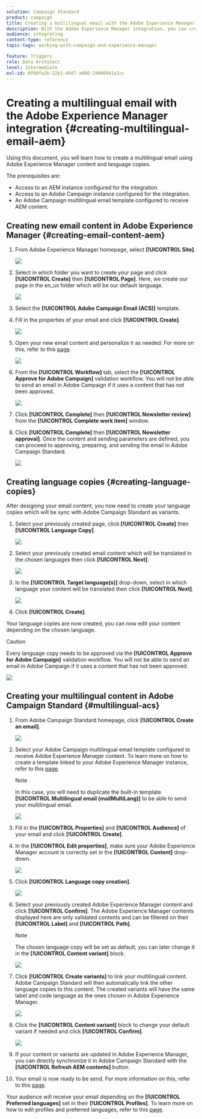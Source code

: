 ```yaml
---
solution: Campaign Standard
product: campaign
title: Creating a multilingual email with the Adobe Experience Manager integration.
description: With the Adobe Experience Manager integration, you can create content directly in AEM and use it later on in Adobe Campaign.
audience: integrating
content-type: reference
topic-tags: working-with-campaign-and-experience-manager

feature: Triggers
role: Data Architect
level: Intermediate
exl-id: 0f66fe2b-22b1-49d7-a080-29b00941a2cc
---
```

# Creating a multilingual email with the Adobe Experience Manager integration {#creating-multilingual-email-aem}

Using this document, you will learn how to create a multilingual email using Adobe Experience Manager content and language copies.

The prerequisites are:

* Access to an AEM instance configured for the integration.
* Access to an Adobe Campaign instance configured for the integration.
* An Adobe Campaign multilingual email template configured to receive AEM content.

## Creating new email content in Adobe Experience Manager {#creating-email-content-aem}

1. From Adobe Experience Manager homepage, select **[!UICONTROL Site]**.

   ![](assets/aem_acs_1.png)

1. Select in which folder you want to create your page and click **[!UICONTROL Create]** then **[!UICONTROL Page]**. Here, we create our page in the en_us folder which will be our default language.

   ![](assets/aem_acs_2.png)

1. Select the **[!UICONTROL Adobe Campaign Email (ACS)]** template.

1. Fill in the properties of your email and click **[!UICONTROL Create]**.

   ![](assets/aem_acs_3.png)

1. Open your new email content and personalize it as needed. For more on this, refer to this [page](../../integrating/using/creating-email-experience-manager.md#editing-email-aem).

   ![](assets/aem_acs_4.png)

1. From the **[!UICONTROL Workflow]** tab, select the **[!UICONTROL Approve for Adobe Campaign]** validation workflow. You will not be able to send an email in Adobe Campaign if it uses a content that has not been approved.

   ![](assets/aem_acs_7.png)

1. Click **[!UICONTROL Complete]** then **[!UICONTROL Newsletter review]** from the **[!UICONTROL Complete work item]** window.

1. Click **[!UICONTROL Complete]** then **[!UICONTROL Newsletter approval]**. Once the content and sending parameters are defined, you can proceed to approving, preparing, and sending the email in Adobe Campaign Standard.

   ![](assets/aem_acs_8.png)

## Creating language copies {#creating-language-copies}

After designing your email content, you now need to create your language copies which will be sync with Adobe Campaign Standard as variants.

1. Select your previously created page, click **[!UICONTROL Create]** then **[!UICONTROL Language Copy]**.

   ![](assets/aem_acs_5.png)

1. Select your previously created email content which will be translated in the chosen languages then click **[!UICONTROL Next]**.

   ![](assets/aem_acs_6.png)

1. In the **[!UICONTROL Target language(s)]** drop-down, select in which language your content will be translated then click **[!UICONTROL Next]**.

   ![](assets/aem_acs_9.png)

1. Click **[!UICONTROL Create]**.

Your language copies are now created, you can now edit your content depending on the chosen language.

>[!CAUTION]
>
>Every language copy needs to be approved via the **[!UICONTROL Approve for Adobe Campaign]** validation workflow. You will not be able to send an email in Adobe Campaign if it uses a content that has not been approved.

![](assets/aem_acs_11.png)

## Creating your multilingual content in Adobe Campaign Standard {#multilingual-acs}

1. From Adobe Campaign Standard homepage, click **[!UICONTROL Create an email]**.

    ![](assets/aem_acs_12.png)

1. Select your Adobe Campaign multilingual email template configured to receive Adobe Experience Manager content. To learn more on how to create a template linked to your Adobe Experience Manager instance, refer to this [page](../../integrating/using/configure-experience-manager.md#config-acs).

   >[!NOTE]
   >
   >In this case, you will need to duplicate the built-in template **[!UICONTROL Multilingual email (mailMultiLang)]** to be able to send your multilingual email.

    ![](assets/aem_acs_13.png)

1. Fill in the **[!UICONTROL Properties]** and **[!UICONTROL Audience]** of your email and click **[!UICONTROL Create]**.

1. In the **[!UICONTROL Edit properties]**, make sure your Adobe Experience Manager account is correctly set in the **[!UICONTROL Content]** drop-down.

    ![](assets/aem_acs_20.png)

1. Click **[!UICONTROL Language copy creation]**.

    ![](assets/aem_acs_16.png)

1. Select your previously created Adobe Experience Manager content and click **[!UICONTROL Confirm]**. The Adobe Experience Manager contents displayed here are only validated contents and can be filtered on their **[!UICONTROL Label]** and **[!UICONTROL Path]**.

   >[!NOTE]
   >
   >The chosen language copy will be set as default, you can later change it in the **[!UICONTROL Content variant]** block.

    ![](assets/aem_acs_17.png)

1. Click **[!UICONTROL Create variants]** to link your multilingual content. Adobe Campaign Standard will then automatically link the other language copies to this content. The created variants will have the same label and code language as the ones chosen in Adobe Experience Manager.

    ![](assets/aem_acs_18.png)

1. Click the **[!UICONTROL Content variant]** block to change your default variant if needed and click **[!UICONTROL Confirm]**.

    ![](assets/aem_acs_19.png)

1. If your content or variants are updated in Adobe Experience Manager, you can directly synchronize it in Adobe Campaign Standard with the **[!UICONTROL Refresh AEM contents]** button.

1. Your email is now ready to be send. For more information on this, refer to this [page](../../sending/using/get-started-sending-messages.md).

Your audience will receive your email depending on the **[!UICONTROL Preferred languages]** set in their **[!UICONTROL Profiles]**. To learn more on how to edit profiles and preferred languages, refer to this [page](../../audiences/using/editing-profiles.md).
